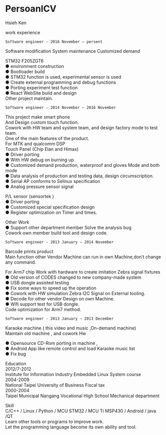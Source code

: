 # PersoanlCV
Hsieh Ken

work experience
	
	Software engineer - 2016 November – persent
Software modification
System maintenance
Customized demand

STM32 F205ZGT6 </br>
● environment construction </br>
● Bootloader build </br>
● STM32 function is used, experimental sensor is used </br>
● Create external programming and debug functions </br>
● Porting experiment test function </br>
● React WebSite build and design </br>
Other project maintain. </br>

	Software engineer - 2014 November – 2016 November

This project make smart phone </br>
And Design custom touch function. </br>
Cowork with HW team and system team, and design factory mode to test team. </br>
One of the main features of the product. </br>
For MTK and qualcomm DSP </br>
Touch Panel (Chip Elan and Himax) </br>
● Driver porting </br>
● With HW debug on burning up </br>
● Customized demand production, waterproof and gloves Mode and both mode </br>
● Data analysis of production and testing data, design circumscription. </br>
● Serial AP conforms to Selinux specification </br>
● Analog pressure sensor signal </br>

P/L sensor (sensortek ) </br>
● Driver porting </br>
● Customized special specification design </br>
● Register optimization on Timer and times. </br>

Other Work </br>
● Support other department member Solve the analysis bug </br>
Cowork own member build tool and design code. </br>

	Software engineer - 2013 January – 2014 November
Barcode prints product </br>
Main function other Vendor Machine can run in own Machine,don’t change any command. </br>

For Arm7 chip Work with hardware to create imitation Zebra signal fixtures </br>
● Old version of CODES changed to new company-made system </br>
● USB dongle assisted testing </br>
● Fix some ways to speed up the operation </br>
● Cowork with HW simulation Zebra I2C Signal on External tooling. </br>
● Decode for other vendor Design on own Machine. </br>
● Wifi support test for USB dongle. </br>
Code optimization for Arm7 method. </br>

	Software engineer - 2013 January – 2013 December 
Karaoke machine ( this video and music ,On-demand machine) </br>
Maintain old machine , and cowork Hw </br>

● Opensource CD-Rom porting in machine , </br>
● Android App like remote control and load Karaoke music list </br>
● Fix bug </br>

Education </br>
	2012/7-2012 </br>
	Institute for Information Industry Embedded Linux System course </br>
	2004-2009 </br>
National Taipei University of Business Fiscal tax </br>
2000-2004 </br>
Taipei Municipal Nangang Vocational High School Mechanical department </br>

Skill </br>
	C/C++ / Linux / Python / MCU STM32 / MCU Ti MSP430 / Android / java /QT </br>
	Learn other tools or programs to improve work. </br>
 Let the programming language become its own ability and tool. </br>

